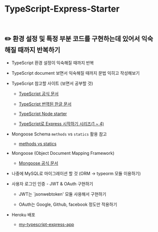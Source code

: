 # TypeScript-Express-Starter

<br>

## :pencil2: 환경 설정 및 특정 부분 코드를 구현하는데 있어서 익숙해질 때까지 반복하기

* TypeScript 환경 설정이 익숙해질 때까지 반복

* TypeScript document 보면서 익숙해질 때까지 문법 익히고 작성해보기

* TypeScript 참고할 사이트 (보면서 공부할 것)

    * [TypeScript 공식 문서](http://www.typescriptlang.org/docs/home.html)

    * [TypeScript 번역된 한글 문서](https://typescript-kr.github.io/)

    * [TypeScript Node starter](https://github.com/microsoft/TypeScript-Node-Starter)

    * [TypeScript로 Express 시작하기 시리즈(1 ~ 4)](https://gongzza.github.io/javascript/nodejs/typescript-express-starter-1/)

* Mongoose Schema `methods` vs `statics` 활용 참고

    * [methods vs statics](http://kese111.blogspot.com/2015/01/mongoose-methods-statics.html)

* Mongoose (Object Document Mapping Framework)

    * [Mongoose 공식 문서](https://mongoosejs.com/docs/guide.html)

* 나중에 MySQL로 마이그레이션 할 것 (ORM -> typeorm 모듈 이용하기)

* 사용자 로그인 인증 - JWT & OAuth 구현하기

    * JWT는 `jsonwebtoken' 모듈 사용해서 구현하기

    * OAuth는 Google, Github, facebook 정도만 적용하기

* Heroku 배포

    * [my-typescript-express-app](https://my-typescript-express-app.herokuapp.com/)